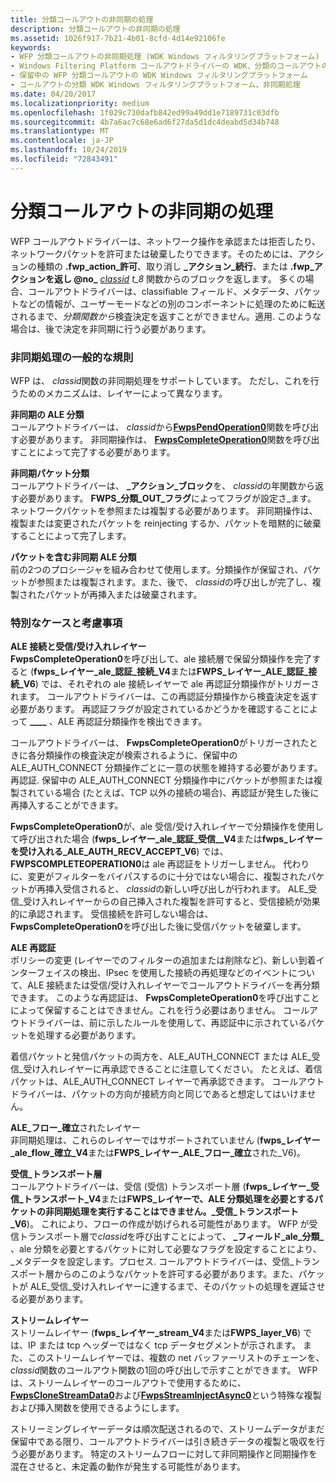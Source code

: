 ```yaml
---
title: 分類コールアウトの非同期の処理
description: 分類コールアウトの非同期の処理
ms.assetid: 1026f917-7b21-4b01-8cfd-4d14e92106fe
keywords:
- WFP 分類コールアウトの非同期処理 (WDK Windows フィルタリングプラットフォーム)
- Windows Filtering Platform コールアウトドライバーの WDK、分類のコールアウトの非同期処理
- 保留中の WFP 分類コールアウトの WDK Windows フィルタリングプラットフォーム
- コールアウトの分類 WDK Windows フィルタリングプラットフォーム、非同期処理
ms.date: 04/20/2017
ms.localizationpriority: medium
ms.openlocfilehash: 1f029c730dafb842ed99a49dd1e7189731c03dfb
ms.sourcegitcommit: 4b7a6ac7c68e6ad6f27da5d1dc4deabd5d34b748
ms.translationtype: MT
ms.contentlocale: ja-JP
ms.lasthandoff: 10/24/2019
ms.locfileid: "72843491"
---
```

# <a name="processing-classify-callouts-asynchronously"></a>分類コールアウトの非同期の処理


WFP コールアウトドライバーは、ネットワーク操作を承認または拒否したり、ネットワークパケットを許可または破棄したりできます。そのためには、アクションの種類の **.fwp\_action\_許可**、取り消し **\_アクション\_続行**、または **.fwp\_アクションを返し @no_** [*classid*](https://docs.microsoft.com/windows-hardware/drivers/ddi/fwpsk/nc-fwpsk-fwps_callout_classify_fn0) _t_8_ 関数からのブロックを返します。 多くの場合、コールアウトドライバーは、classifiable フィールド、メタデータ、パケットなどの情報が、ユーザーモードなどの別のコンポーネントに処理のために転送されるまで、*分類関数から*検査決定を返すことができません。適用. このような場合は、後で決定を非同期に行う必要があります。

### <a name="general-rules-for-asynchronous-processing"></a>非同期処理の一般的な規則

WFP は、 *classid*関数の非同期処理をサポートしています。 ただし、これを行うためのメカニズムは、レイヤーによって異なります。

<a href="" id="asynchronous-ale-classify-------"></a>**非同期の ALE 分類**   
コールアウトドライバーは、 *classid*から[**FwpsPendOperation0**](https://docs.microsoft.com/windows-hardware/drivers/ddi/fwpsk/nf-fwpsk-fwpspendoperation0)関数を呼び出す必要があります。 非同期操作は、 [**FwpsCompleteOperation0**](https://docs.microsoft.com/windows-hardware/drivers/ddi/fwpsk/nf-fwpsk-fwpscompleteoperation0)関数を呼び出すことによって完了する必要があります。

<a href="" id="asynchronous-packet-classify-------"></a>**非同期パケット分類**   
コールアウトドライバーは、 **\_アクション\_ブロック**を、 *classid*の年関数から返す必要があります。 **FWPS\_分類\_OUT\_フラグ**によってフラグが設定さ\_ます。 ネットワークパケットを参照または複製する必要があります。 非同期操作は、複製または変更されたパケットを reinjecting するか、パケットを暗黙的に破棄することによって完了します。

<a href="" id="asynchronous-ale-classify-that-includes-packets-------"></a>**パケットを含む非同期 ALE 分類**   
前の2つのプロシージャを組み合わせて使用します。分類操作が保留され、パケットが参照または複製されます。また、後で、 *classid*の呼び出しが完了し、複製されたパケットが再挿入または破棄されます。

### <a name="special-cases-and-considerations"></a>特別なケースと考慮事項

<a href="" id="ale-connect-vs--receive-accept-layers-------"></a>**ALE 接続と受信/受け入れレイヤー**   
**FwpsCompleteOperation0**を呼び出して、ale 接続層で保留分類操作を完了すると (**fwps\_レイヤー\_ale\_認証\_接続\_V4**または**FWPS\_レイヤー\_ALE\_認証\_接続\_V6**) では、それぞれの ale 接続レイヤーで ale 再認証分類操作がトリガーされます。 コールアウトドライバーは、この再認証分類操作から検査決定を返す必要があります。 再認証フラグが設定されているかどうかを確認することによって **\_\_\_\_** 、ALE 再認証分類操作を検出できます。

コールアウトドライバーは、 **FwpsCompleteOperation0**がトリガーされたときに各分類操作の検査決定が検索されるように、保留中の ALE\_AUTH\_CONNECT 分類操作ごとに一意の状態を維持する必要があります。再認証. 保留中の ALE\_AUTH\_CONNECT 分類操作中にパケットが参照または複製されている場合 (たとえば、TCP 以外の接続の場合)、再認証が発生した後に再挿入することができます。

**FwpsCompleteOperation0**が、ale 受信/受け入れレイヤーで分類操作を使用して呼び出された場合 (**fwps\_レイヤー\_ale\_認証\_受信\_\_V4**または**fwps\_レイヤーを受け入れる\_ALE\_AUTH\_RECV\_ACCEPT\_V6**) では、 **FWPSCOMPLETEOPERATION0**は ale 再認証をトリガーしません。 代わりに、変更がフィルターをバイパスするのに十分ではない場合に、複製されたパケットが再挿入受信されると、 *classid*の新しい呼び出しが行われます。 ALE\_受信\_受け入れレイヤーからの自己挿入された複製を許可すると、受信接続が効果的に承認されます。 受信接続を許可しない場合は、 **FwpsCompleteOperation0**を呼び出した後に受信パケットを破棄します。

<a href="" id="ale-reauthorization-------"></a>**ALE 再認証**   
ポリシーの変更 (レイヤーでのフィルターの追加または削除など)、新しい到着インターフェイスの検出、IPsec を使用した接続の再処理などのイベントについて、ALE 接続または受信/受け入れレイヤーでコールアウトドライバーを再分類できます。 このような再認証は、 **FwpsCompleteOperation0**を呼び出すことによって保留することはできません。これを行う必要はありません。 コールアウトドライバーは、前に示したルールを使用して、再認証中に示されているパケットを処理する必要があります。

着信パケットと発信パケットの両方を、ALE\_AUTH\_CONNECT または ALE\_受信\_受け入れレイヤーに再承認できることに注意してください。 たとえば、着信パケットは、ALE\_AUTH\_CONNECT レイヤーで再承認できます。 コールアウトドライバーは、パケットの方向が接続方向と同じであると想定してはいけません。

<a href="" id="ale-flow-established-layers-------"></a>**ALE\_フロー\_確立**されたレイヤー   
非同期処理は、これらのレイヤーではサポートされていません (**fwps\_レイヤー\_ale\_flow\_確立\_V4**または**FWPS\_レイヤー\_ALE\_フロー\_確立**された\_V6)。

<a href="" id="inbound-transport-layers-------"></a>**受信\_トランスポート層**   
コールアウトドライバーは、受信 (受信) トランスポート層 (**fwps\_レイヤー\_受信\_トランスポート\_V4**または**FWPS\_レイヤーで、ALE 分類処理を必要とするパケットの非同期処理を実行することはできません。\_受信\_トランスポート\_V6**)。 これにより、フローの作成が妨げられる可能性があります。 WFP が受信トランスポート層で*classid*を呼び出すことによって、 **\_フィールド\_ale\_分類\_** 、ale 分類を必要とするパケットに対して必要なフラグを設定することにより、\_メタデータを設定します。プロセス. コールアウトドライバーは、受信\_トランスポート層からのこのようなパケットを許可する必要があります。また、パケットが ALE\_受信\_受け入れレイヤーに達するまで、そのパケットの処理を遅延させる必要があります。

<a href="" id="stream-layers-------"></a>**ストリームレイヤー**   
ストリームレイヤー (**fwps\_レイヤー\_stream\_V4**または**FWPS\_layer\_V6**) では、IP または tcp ヘッダーではなく tcp データセグメントが示されます。 また、このストリームレイヤーでは、複数の net バッファーリストのチェーンを、 *classid*関数のコールアウト関数の1回の呼び出しで示すことができます。 WFP は、ストリームレイヤーのコールアウトで使用するために、 [**FwpsCloneStreamData0**](https://docs.microsoft.com/windows-hardware/drivers/ddi/fwpsk/nf-fwpsk-fwpsclonestreamdata0)および[**FwpsStreamInjectAsync0**](https://docs.microsoft.com/windows-hardware/drivers/ddi/fwpsk/nf-fwpsk-fwpsstreaminjectasync0)という特殊な複製および挿入関数を使用できるようにします。

ストリーミングレイヤーデータは順次配送されるので、ストリームデータがまだ保留中である限り、コールアウトドライバーは引き続きデータの複製と吸収を行う必要があります。 特定のストリームフローに対して非同期操作と同期操作を混在させると、未定義の動作が発生する可能性があります。

 

 





